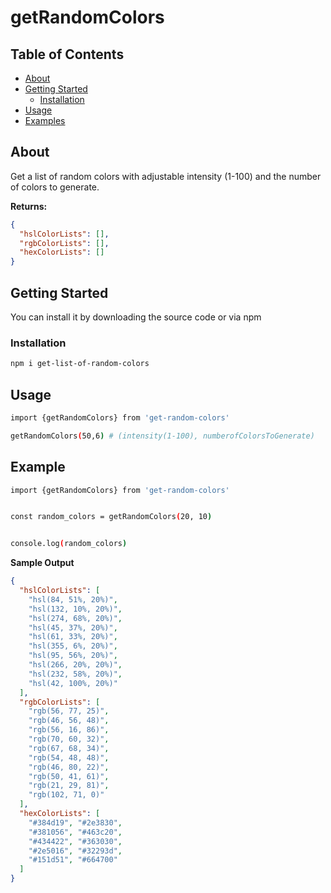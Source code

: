 # getRandomColors

## Table of Contents

- [About](#about)
- [Getting Started](#getting-started)
  - [Installation](#installation)
- [Usage](#usage)
- [Examples](#example)



## About

Get a list of random colors with adjustable intensity (1-100) and the number of colors to generate.

**Returns:**

```json
{
  "hslColorLists": [],
  "rgbColorLists": [],
  "hexColorLists": []
}
```

## Getting Started
You can install it by downloading the source code or via npm

### Installation

```bash
npm i get-list-of-random-colors
``` 


## Usage

```bash
import {getRandomColors} from 'get-random-colors'
```

```bash
getRandomColors(50,6) # (intensity(1-100), numberofColorsToGenerate)
```


## Example

```bash
import {getRandomColors} from 'get-random-colors'


const random_colors = getRandomColors(20, 10)


console.log(random_colors)

```
**Sample Output**

```json
{
  "hslColorLists": [
    "hsl(84, 51%, 20%)",
    "hsl(132, 10%, 20%)",
    "hsl(274, 68%, 20%)",
    "hsl(45, 37%, 20%)",
    "hsl(61, 33%, 20%)",
    "hsl(355, 6%, 20%)",
    "hsl(95, 56%, 20%)",
    "hsl(266, 20%, 20%)",
    "hsl(232, 58%, 20%)",
    "hsl(42, 100%, 20%)"
  ],
  "rgbColorLists": [
    "rgb(56, 77, 25)",
    "rgb(46, 56, 48)",
    "rgb(56, 16, 86)",
    "rgb(70, 60, 32)",
    "rgb(67, 68, 34)",
    "rgb(54, 48, 48)",
    "rgb(46, 80, 22)",
    "rgb(50, 41, 61)",
    "rgb(21, 29, 81)",
    "rgb(102, 71, 0)"
  ],
  "hexColorLists": [
    "#384d19", "#2e3830",
    "#381056", "#463c20",
    "#434422", "#363030",
    "#2e5016", "#32293d",
    "#151d51", "#664700"
  ]
}

```



